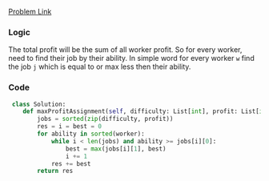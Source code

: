 [Problem Link](https://leetcode.com/problems/most-profit-assigning-work)

### Logic 

The total profit will be the sum of all worker profit. So  for every worker, need to find their job by their ability. In simple word for every worker `w` find the job `j` which is equal to or max less then their ability.  


### Code 

```python 
 class Solution:
    def maxProfitAssignment(self, difficulty: List[int], profit: List[int], worker: List[int]) -> int:
        jobs = sorted(zip(difficulty, profit))
        res = i = best = 0
        for ability in sorted(worker):
            while i < len(jobs) and ability >= jobs[i][0]:
                best = max(jobs[i][1], best)
                i += 1
            res += best
        return res       
```